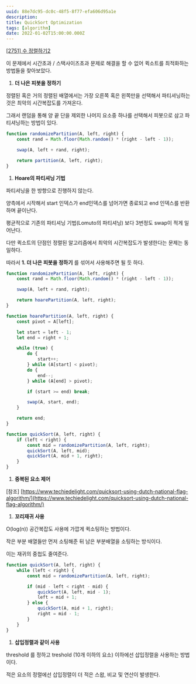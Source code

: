 ```yaml
---
uuid: 88e7dc95-dc0c-48f5-8f77-efa606d95a1e
description: 
title: QuickSort Optimization
tags: [algorithm]
date: 2022-01-02T15:00:00.000Z
---
```








[[2751] 수 정렬하기2](%5B2751%5D%20%E1%84%89%E1%85%AE%20%E1%84%8C%E1%85%A5%E1%86%BC%E1%84%85%E1%85%A7%E1%86%AF%E1%84%92%E1%85%A1%E1%84%80%E1%85%B52%20d4bf51d7a3254d65a57a437822b934c4.md)

이 문제에서 시간초과 / 스택사이즈초과 문제로 해결을 할 수 없어 퀵소트를 최적화하는 방법들을 찾아보았다.

1. **더 나은 피봇을 정하기**

정렬된 혹은 거의 정렬된 배열에서는 가장 오른쪽 혹은 왼쪽만을 선택해서 파티셔닝하는것은 최악의 시간복잡도를 가져온다.

그래서 랜덤을 통해 양 끝 단을 제외한 나머지 요소중 하나를 선택해서 피봇으로 삼고 파티셔닝하는 방법이 있다.

```jsx
function randomizePartition(A, left, right) {
    const rand = Math.floor(Math.random() * (right - left - 1));

    swap(A, left + rand, right);

    return partition(A, left, right);
}
```

1. **Hoare의 파티셔닝 기법**

파티셔닝을 한 방향으로 진행하지 않는다.

양측에서 시작해서 start 인덱스가 end인덱스를 넘어가면 종료되고 end 인덱스를 반환하며 끝이난다.

평균적으로 기존의 파티셔닝 기법(Lomuto의 파티셔닝) 보다 3번정도 swap이 적게 일어난다.

다만 퀵소트의 단점인 정렬된 알고리즘에서 최악의 시간복잡도가 발생한다는 문제는 동일하다.

따라서 **1. 더 나은 피봇을 정하기** 를 섞어서 사용해주면 될 듯 하다.

```jsx
function randomizePartition(A, left, right) {
    const rand = Math.floor(Math.random() * (right - left - 1));

    swap(A, left + rand, right);

    return hoarePartition(A, left, right);
}

function hoarePartition(A, left, right) {
    const pivot = A[left];

    let start = left - 1;
    let end = right + 1;

    while (true) {
        do {
            start++;
        } while (A[start] < pivot);
        do {
            end--;
        } while (A[end] > pivot);

        if (start >= end) break;

        swap(A, start, end);
    }

    return end;
}

function quickSort(A, left, right) {
    if (left < right) {
        const mid = randomizePartition(A, left, right);
        quickSort(A, left, mid);
        quickSort(A, mid + 1, right);
    }
}
```

1. **중복된 요소 제어**

[참조] [https://www.techiedelight.com/quicksort-using-dutch-national-flag-algorithm/](https://www.techiedelight.com/quicksort-using-dutch-national-flag-algorithm/)

1. **꼬리재귀 사용**

O(log(n)) 공간복잡도 사용에 가깝게 퀵소팅하는 방법이다.

작은 부분 배열들만 먼저 소팅해준 뒤 남은 부분배열을 소팅하는 방식이다.

이는 재귀의 중첩도 줄여준다.

```jsx
function quickSort(A, left, right) {
    while (left < right) {
        const mid = randomizePartition(A, left, right);

        if (mid - left < right - mid) {
            quickSort(A, left, mid - 1);
            left = mid + 1;
        } else {
            quickSort(A, mid + 1, right);
            right = mid - 1;
        }
    }
}
```

1. **삽입정렬과 같이 사용**

threshold 를 정하고 treshold (10개 이하의 요소) 이하에선 삽입정렬을 사용하는 방법이다.

적은 요소의 정렬에선 삽입정렬이 더 적은 스왑, 비교 및 연산이 발생한다.
